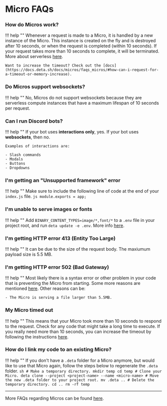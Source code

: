 # Micro FAQs

### How do Micros work?
!!! help ""
    Whenever a request is made to a Micro, it is handled by a new instance of the Micro.
    This instance is created on the fly and is destroyed after 10 seconds, or when the request is completed (within 10 seconds).
    If your request takes more than 10 seconds to complete, it will be terminated. More about serverless [here](/#what-is-serverless).

    Want to increase the timeout? Check out the [docs](https://docs.deta.sh/docs/micros/faqs_micros/#how-can-i-request-for-a-timeout-or-memory-increase).

### Do Micros support websockets?
!!! help ""
    No, Micros do not support websockets because they are serverless compute instances that have a maximum lifespan of 10 seconds per request.

### Can I run Discord bots?
!!! help ""
    If your bot uses **interactions only**, yes. If your bot uses **websockets**, then no.

    Examples of interactions are:

    - Slash commands
    - Modals
    - Buttons
    - Dropdowns

### I'm getting an "Unsupported framework" error
!!! help ""
    Make sure to include the following line of code at the end of your `index.js` file.
    ```js
    module.exports = app;
    ```

### I'm unable to serve images or fonts
!!! help ""
    Add `BINARY_CONTENT_TYPES=image/*,font/*` to a `.env` file in your project root, and run `deta update -e .env`.
    More info [here](https://docs.deta.sh/docs/common_issues#nodejs-micros-cannot-serve-binary-files).

### I'm getting HTTP error 413 (Entity Too Large)
!!! help ""
    It can be due to the size of the request body. The maxiumum payload size is 5.5 MB.

### I'm getting HTTP error 502 (Bad Gateway)
!!! help ""
    Most likely there is a syntax error or other problem in your code that is preventing the Micro from starting.
    Some more reasons are mentioned [here](https://docs.deta.sh/docs/micros/faqs_micros/#why-is-my-micro-returning-a-502-bad-gateway).
    Other reasons can be:

    - The Micro is serving a file larger than 5.5MB.

### My Micro timed out
!!! help ""
    This means that your Micro took more than 10 seconds to respond to the request. Check for any code that might take a long time to execute.
    If you really need more than 10 seconds, you can increase the timeout by following the instructions [here](https://docs.deta.sh/docs/micros/faqs_micros/#how-can-i-request-for-a-timeout-or-memory-increase).

### How do I link my code to an existing Micro?
!!! help ""
    If you don't have a `.deta` folder for a Micro anymore, but would like to use that Micro again,
    follow the steps below to regenerate the `.deta` folder.
    ```sh
    # Make a temporary directory.
    mkdir temp
    cd temp
    # Clone your Micro.
    deta clone --project <project-name> --name <micro-name>
    # Move the new .deta folder to your project root.
    mv .deta ..
    # Delete the temporary directory.
    cd ..
    rm -rf temp
    ```

----

More FAQs regarding Micros can be found [here](https://docs.deta.sh/docs/micros/faqs_micros).
